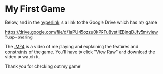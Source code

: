 # My First Game

Below, and in the [hyperlink](https://drive.google.com/file/d/1aPU45ozzu0kPRFu8vstIiEBjnqDJfy5m/view?usp=sharing) is a link to the Google Drive which has my game

https://drive.google.com/file/d/1aPU45ozzu0kPRFu8vstIiEBjnqDJfy5m/view?usp=sharing

The [.MP4](Game%20Video.mp4) is a video of me playing and explaining the features and constraints of the game. You'll have to click "View Raw" and download the video to watch it.

Thank you for checking out my game!

